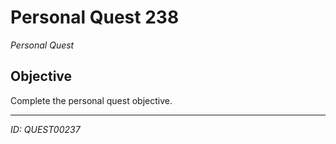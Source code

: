 # Personal Quest 238

*Personal Quest*

## Objective
Complete the personal quest objective.

---
*ID: QUEST00237*